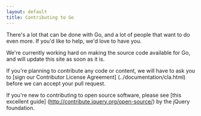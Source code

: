 ```yaml
---
layout: default
title: Contributing to Go
---
```


There's a lot that can be done with Go, and a lot of people that want to do even more. If you'd like to help, we'd love to have 
you. 

We're currently working hard on making the source code available for Go, and will update this site as soon as it is.

If you're planning to contribute any code or content, we will have to ask you to [sign our Contributor License Agreement] (../documentation/cla.html) before we can accept your pull request.

If you're new to contributing to open source software, please see [this excellent guide] (http://contribute.jquery.org/open-source/) by the jQuery foundation.

